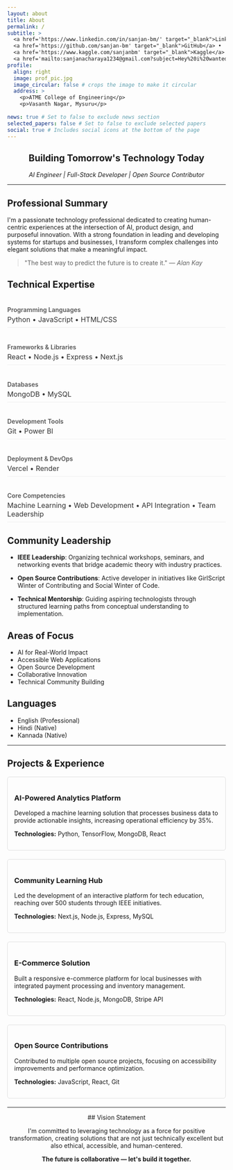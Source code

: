 ```yaml
---
layout: about
title: About
permalink: /
subtitle: >
  <a href='https://www.linkedin.com/in/sanjan-bm/' target="_blank">LinkedIn</a> •
  <a href='https://github.com/sanjan-bm' target="_blank">GitHub</a> •
  <a href='https://www.kaggle.com/sanjanbm' target="_blank">Kaggle</a> •
  <a href='mailto:sanjanacharaya1234@gmail.com?subject=Hey%20i%20wanted%20to%20talk%20to%20you' target="_blank">Mail me</a>
profile:
  align: right
  image: prof_pic.jpg
  image_circular: false # crops the image to make it circular
  address: >
    <p>ATME College of Engineering</p>
    <p>Vasanth Nagar, Mysuru</p>
    
news: true # Set to false to exclude news section
selected_papers: false # Set to false to exclude selected papers
social: true # Includes social icons at the bottom of the page
---
```


<div markdown="1" align="center">
  
## **Building Tomorrow's Technology Today**

*AI Engineer | Full-Stack Developer | Open Source Contributor*
</div>

---

<div class="row">
<div class="col-sm-8">

## Professional Summary

I'm a passionate technology professional dedicated to creating human-centric experiences at the intersection of AI, product design, and purposeful innovation. With a strong foundation in leading and developing systems for startups and businesses, I transform complex challenges into elegant solutions that make a meaningful impact.

> "The best way to predict the future is to create it." — *Alan Kay*

## Technical Expertise

<div class="skills-container">
  <div class="skill-category">
    <h4>Programming Languages</h4>
    <div class="skill-items">Python • JavaScript • HTML/CSS</div>
  </div>
  
  <div class="skill-category">
    <h4>Frameworks & Libraries</h4>
    <div class="skill-items">React • Node.js • Express • Next.js</div>
  </div>
  
  <div class="skill-category">
    <h4>Databases</h4>
    <div class="skill-items">MongoDB • MySQL</div>
  </div>
  
  <div class="skill-category">
    <h4>Development Tools</h4>
    <div class="skill-items">Git • Power BI</div>
  </div>
  
  <div class="skill-category">
    <h4>Deployment & DevOps</h4>
    <div class="skill-items">Vercel • Render</div>
  </div>
  
  <div class="skill-category">
    <h4>Core Competencies</h4>
    <div class="skill-items">Machine Learning • Web Development • API Integration • Team Leadership</div>
  </div>
</div>

## Community Leadership

- **IEEE Leadership**: Organizing technical workshops, seminars, and networking events that bridge academic theory with industry practices.
  
- **Open Source Contributions**: Active developer in initiatives like GirlScript Winter of Contributing and Social Winter of Code.

- **Technical Mentorship**: Guiding aspiring technologists through structured learning paths from conceptual understanding to implementation.

</div>

<div class="col-sm-4">

## Areas of Focus

- AI for Real-World Impact
- Accessible Web Applications 
- Open Source Development
- Collaborative Innovation
- Technical Community Building

## Languages

- English (Professional)
- Hindi (Native)
- Kannada (Native)

</div>
</div>

---

## Projects & Experience

<div class="row">

<div class="col-sm-6 project-card">
  <h3>AI-Powered Analytics Platform</h3>
  <p>Developed a machine learning solution that processes business data to provide actionable insights, increasing operational efficiency by 35%.</p>
  <p><strong>Technologies:</strong> Python, TensorFlow, MongoDB, React</p>
</div>

<div class="col-sm-6 project-card">
  <h3>Community Learning Hub</h3>
  <p>Led the development of an interactive platform for tech education, reaching over 500 students through IEEE initiatives.</p>
  <p><strong>Technologies:</strong> Next.js, Node.js, Express, MySQL</p>
</div>

<div class="col-sm-6 project-card">
  <h3>E-Commerce Solution</h3>
  <p>Built a responsive e-commerce platform for local businesses with integrated payment processing and inventory management.</p>
  <p><strong>Technologies:</strong> React, Node.js, MongoDB, Stripe API</p>
</div>

<div class="col-sm-6 project-card">
  <h3>Open Source Contributions</h3>
  <p>Contributed to multiple open source projects, focusing on accessibility improvements and performance optimization.</p>
  <p><strong>Technologies:</strong> JavaScript, React, Git</p>
</div>

</div>

---

<div markdown="1" align="center">
## Vision Statement

I'm committed to leveraging technology as a force for positive transformation, creating solutions that are not just technically excellent but also ethical, accessible, and human-centered.

**The future is collaborative — let's build it together.**
</div>

<style>
  .project-card {
    margin-bottom: 20px;
    padding: 15px;
    border: 1px solid #ddd;
    border-radius: 5px;
  }
  
  .skills-container {
    display: flex;
    flex-direction: column;
    gap: 1rem;
  }
  
  .skill-category {
    padding-bottom: 0.5rem;
    border-bottom: 1px solid #eee;
  }
  
  .skill-category h4 {
    margin-bottom: 0.25rem;
    color: #555;
    font-weight: 600;
  }
  
  .skill-items {
    font-size: 1rem;
    color: #333;
  }
</style>
